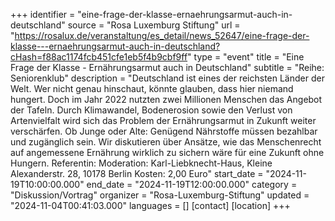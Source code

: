 +++
identifier = "eine-frage-der-klasse-ernaehrungsarmut-auch-in-deutschland"
source = "Rosa Luxemburg Stiftung"
url = "https://rosalux.de/veranstaltung/es_detail/news_52647/eine-frage-der-klasse---ernaehrungsarmut-auch-in-deutschland?cHash=f88ac1174fcb451cfe1eb5f4b9cbf9ff"
type = "event"
title = "Eine Frage der Klasse - Ernährungsarmut auch in Deutschland"
subtitle = "Reihe: Seniorenklub"
description = "Deutschland ist eines der reichsten Länder der Welt. Wer nicht genau hinschaut, könnte glauben, dass hier niemand hungert. Doch im Jahr 2022 nutzten zwei Millionen Menschen das Angebot der Tafeln. Durch Klimawandel, Bodenerosion sowie den Verlust von Artenvielfalt wird sich das Problem der Ernährungsarmut in Zukunft weiter verschärfen. Ob Junge oder Alte: Genügend Nährstoffe müssen bezahlbar und zugänglich sein. Wir diskutieren über Ansätze, wie das Menschenrecht auf angemessene Ernährung wirklich zu sichern wäre  für eine Zukunft ohne Hungern.
Referentin: 
Moderation: 
Karl-Liebknecht-Haus, Kleine Alexanderstr. 28, 10178 Berlin
Kosten: 2,00 Euro"
start_date = "2024-11-19T10:00:00.000"
end_date = "2024-11-19T12:00:00.000"
category = "Diskussion/Vortrag"
organizer = "Rosa-Luxemburg-Stiftung"
updated = "2024-11-04T00:41:03.000"
languages = []
[contact]
[location]
+++